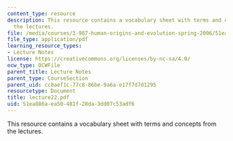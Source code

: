 ```yaml
---
content_type: resource
description: This resource contains a vocabulary sheet with terms and concepts from
  the lectures.
file: /media/courses/3-987-human-origins-and-evolution-spring-2006/51ea886aea50481f28da3dd07c53adf6_lecture22.pdf
file_type: application/pdf
learning_resource_types:
- Lecture Notes
license: https://creativecommons.org/licenses/by-nc-sa/4.0/
ocw_type: OCWFile
parent_title: Lecture Notes
parent_type: CourseSection
parent_uid: cc8aef1c-77c8-86be-9a6a-e17f7d7d1295
resourcetype: Document
title: lecture22.pdf
uid: 51ea886a-ea50-481f-28da-3dd07c53adf6
---
```

This resource contains a vocabulary sheet with terms and concepts from the lectures.